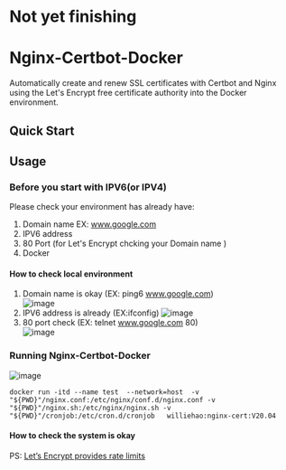 # Not yet finishing 


# Nginx-Certbot-Docker
Automatically create and renew SSL certificates with Certbot and Nginx using the Let's Encrypt free certificate authority into the Docker environment. 

## Quick Start

## Usage
### Before you start with IPV6(or IPV4)
Please check your environment has already have:     
   1. Domain name EX: www.google.com
   2. IPV6 address 
   3. 80 Port (for Let's Encrypt chcking your Domain name )
   4. Docker 

#### How to check local environment
   1. Domain name is okay (EX: ping6 www.google.com)   
![image](https://user-images.githubusercontent.com/15116422/222399319-13ba7eac-3caa-45ed-b790-fd721e487379.png)
   2. IPV6 address is already (EX:ifconfig)
![image](https://user-images.githubusercontent.com/15116422/222400801-9485e9ab-2824-4790-aa92-d6cfbf9aa4b6.png)
   3. 80 port check (EX: telnet www.google.com 80)   
![image](https://user-images.githubusercontent.com/15116422/222610114-5e755013-946f-4cea-ba1e-d7ba30c69eb1.png)

### Running Nginx-Certbot-Docker
![image](https://user-images.githubusercontent.com/15116422/223012315-9b8c2ac3-299e-4d2a-b755-cfdeb9cbaf6e.png)
```shell
docker run -itd --name test  --network=host  -v "${PWD}"/nginx.conf:/etc/nginx/conf.d/nginx.conf -v "${PWD}"/nginx.sh:/etc/nginx/nginx.sh -v "${PWD}"/cronjob:/etc/cron.d/cronjob   williehao:nginx-cert:V20.04

```

#### How to check the system is okay





PS: [Let’s Encrypt provides rate limits](https://letsencrypt.org/docs/rate-limits/)

